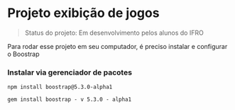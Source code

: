 # Projeto exibição de jogos

> Status do projeto: Em desenvolvimento pelos alunos do IFRO

Para rodar esse projeto em seu computador, é preciso instalar e configurar o Boostrap

###   Instalar via gerenciador de pacotes

```
npm install boostrap@5.3.0-alpha1
```

```
gem install boostrap - v 5.3.0 - alpha1
```

